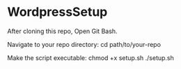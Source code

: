 # WordpressSetup

After cloning this repo, Open Git Bash.

Navigate to your repo directory:
cd path/to/your-repo

Make the script executable:
chmod +x setup.sh
./setup.sh